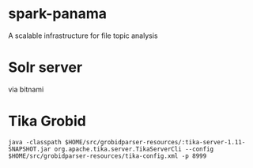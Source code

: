 # spark-panama
A scalable infrastructure for file topic analysis

# Solr server
via bitnami

# Tika Grobid
`java -classpath $HOME/src/grobidparser-resources/:tika-server-1.11-SNAPSHOT.jar org.apache.tika.server.TikaServerCli --config $HOME/src/grobidparser-resources/tika-config.xml -p 8999`

